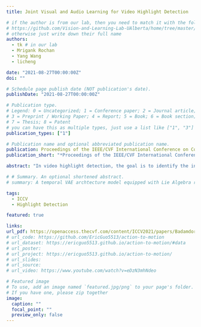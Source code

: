 ```yaml
---
title: Joint Visual and Audio Learning for Video Highlight Detection

# if the author is from our lab, then you need to match it with the folder name you can find here
# https://github.com/Vision-and-Learning-Lab-UAlberta/home/tree/master/content/authors
# otherwise just write down their full name
authors:
  - tk # in our lab
  - Mrigank Rochan
  - Yang Wang
  - licheng

date: "2021-08-27T00:00:00Z"
doi: ""

# Schedule page publish date (NOT publication's date).
publishDate: "2021-08-27T00:00:00Z"

# Publication type.
# Legend: 0 = Uncategorized; 1 = Conference paper; 2 = Journal article;
# 3 = Preprint / Working Paper; 4 = Report; 5 = Book; 6 = Book section;
# 7 = Thesis; 8 = Patent
# you can have this as multiple types, just use a list like ["1", "3"]
publication_types: ["1"]

# Publication name and optional abbreviated publication name.
publication: Proceedings of the IEEE/CVF International Conference on Computer Vision (2021)
publication_short: "*Proceedings of the IEEE/CVF International Conference on Computer Vision (ICCV)*"

abstract: "In video highlight detection, the goal is to identify the interesting moments within an unedited video. Although the audio component of the video provides important cues for highlight detection, the majority of existing efforts focus almost exclusively on the visual component. In this paper, we argue that both audio and visual components of a video should be modeled jointly to retrieve its best moments. To this end, we propose an audio-visual network for video highlight detection. At the core of our approach lies a bimodal attention mechanism, which captures the interaction between the audio and visual components of a video, and produces fused representations to facilitate highlight detection. Furthermore, we introduce a noise sentinel technique to adaptively discount a noisy visual or audio modality. Empirical evaluations on two benchmark datasets demonstrate the superior performance of our approach over the state-of-the-art methods."

# # Summary. An optional shortened abstract.
# summary: A temporal VAE archtecture model equipped with Lie Algebra representation for action-conditioned 3D human motion generation.

tags:
  - ICCV
  - Highlight Detection

featured: true

links:
url_pdf: https://openaccess.thecvf.com/content/ICCV2021/papers/Badamdorj_Joint_Visual_and_Audio_Learning_for_Video_Highlight_Detection_ICCV_2021_paper.pdf
# url_code: https://github.com/EricGuo5513/action-to-motion
# url_dataset: https://ericguo5513.github.io/action-to-motion/#data
# url_poster:
# url_project: https://ericguo5513.github.io/action-to-motion/
# url_slides:
# url_source:
# url_video: https://www.youtube.com/watch?v=eDzN3mhNdeo

# Featured image
# To use, add an image named `featured.jpg/png` to your page's folder.
# If you have one, please zip together
image:
  caption: ""
  focal_point: ""
  preview_only: false
---
```

